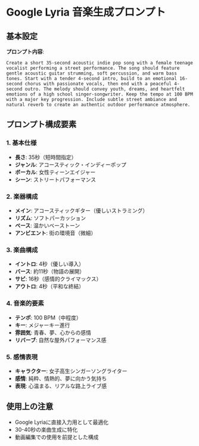 # Google Lyria 音楽生成プロンプト

## 基本設定
**プロンプト内容**:
```
Create a short 35-second acoustic indie pop song with a female teenage vocalist performing a street performance. The song should feature gentle acoustic guitar strumming, soft percussion, and warm bass tones. Start with a tender 4-second intro, build to an emotional 16-second chorus with passionate vocals, then end with a peaceful 4-second outro. The melody should convey youth, dreams, and heartfelt emotions of a high school singer-songwriter. Keep the tempo at 100 BPM with a major key progression. Include subtle street ambiance and natural reverb to create an authentic outdoor performance atmosphere.
```

## プロンプト構成要素

### 1. 基本仕様
- **長さ**: 35秒（短時間指定）
- **ジャンル**: アコースティック・インディーポップ
- **ボーカル**: 女性ティーンエイジャー
- **シーン**: ストリートパフォーマンス

### 2. 楽器構成
- **メイン**: アコースティックギター（優しいストラミング）
- **リズム**: ソフトパーカッション
- **ベース**: 温かいベーストーン
- **アンビエント**: 街の環境音（微細）

### 3. 楽曲構成
- **イントロ**: 4秒（優しい導入）
- **バース**: 約11秒（物語の展開）
- **サビ**: 16秒（感情的クライマックス）
- **アウトロ**: 4秒（平和な終結）

### 4. 音楽的要素
- **テンポ**: 100 BPM（中程度）
- **キー**: メジャーキー進行
- **雰囲気**: 青春、夢、心からの感情
- **リバーブ**: 自然な屋外パフォーマンス感

### 5. 感情表現
- **キャラクター**: 女子高生シンガーソングライター
- **感情**: 純粋、情熱的、夢に向かう気持ち
- **表現**: 心温まる、リアルな路上ライブ感

## 使用上の注意
- Google Lyriaに直接入力用として最適化
- 30-40秒の楽曲生成に特化
- 動画編集での使用を前提とした構成
